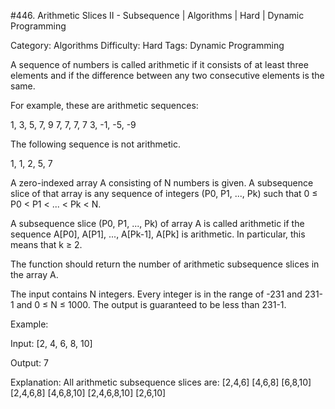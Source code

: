 #446. Arithmetic Slices II - Subsequence | Algorithms | Hard | Dynamic Programming

Category: Algorithms
Difficulty: Hard
Tags: Dynamic Programming

A sequence of numbers is called arithmetic if it consists of at least three elements and if the difference between any two consecutive elements is the same.

For example, these are arithmetic sequences:


1, 3, 5, 7, 9
7, 7, 7, 7
3, -1, -5, -9

The following sequence is not arithmetic.


1, 1, 2, 5, 7
 

A zero-indexed array A consisting of N numbers is given. A subsequence slice of that array is any sequence of integers (P0, P1, ..., Pk) such that 0 ≤ P0 < P1 < ... < Pk < N.

A subsequence slice (P0, P1, ..., Pk) of array A is called arithmetic if the sequence A[P0], A[P1], ..., A[Pk-1], A[Pk] is arithmetic. In particular, this means that k ≥ 2.

The function should return the number of arithmetic subsequence slices in the array A.

The input contains N integers. Every integer is in the range of -231 and 231-1 and 0 ≤ N ≤ 1000. The output is guaranteed to be less than 231-1.
 

Example:


Input: [2, 4, 6, 8, 10]

Output: 7

Explanation:
All arithmetic subsequence slices are:
[2,4,6]
[4,6,8]
[6,8,10]
[2,4,6,8]
[4,6,8,10]
[2,4,6,8,10]
[2,6,10]


